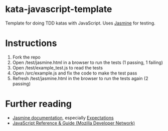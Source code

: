 # kata-javascript-template

Template for doing TDD katas with JavaScript. Uses [Jasmine](http://pivotal.github.io/jasmine/) for testing.

# Instructions

1. Fork the repo
2. Open /test/jasmine.html in a browser to run the tests (1 passing, 1 failing)
3. Open /test/example_test.js to read the tests
4. Open /src/example.js and fix the code to make the test pass
5. Refresh /test/jasmine.html in the browser to run the tests again (2 passing)

# Further reading

- [Jasmine documentation](http://pivotal.github.io/jasmine/), especially [Expectations](http://pivotal.github.io/jasmine/#section-Expectations)
- [JavaScript Reference & Guide (Mozilla Developer Network)](https://developer.mozilla.org/en/docs/JavaScript)
